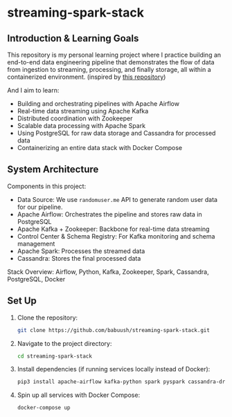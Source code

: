 # streaming-spark-stack

## Introduction & Learning Goals
This repository is my personal learning project where I practice building an end-to-end data engineering pipeline that demonstrates the flow of data from ingestion to streaming, processing, and finally storage, all within a containerized environment. (inspired by [this repository](https://github.com/airscholar/e2e-data-engineering)) 

And I aim to learn:
- Building and orchestrating pipelines with Apache Airflow
- Real-time data streaming using Apache Kafka
- Distributed coordination with Zookeeper
- Scalable data processing with Apache Spark
- Using PostgreSQL for raw data storage and Cassandra for processed data
- Containerizing an entire data stack with Docker Compose

## System Architecture

Components in this project:
- Data Source: We use `randomuser.me` API to generate random user data for our pipeline.
- Apache Airflow: Orchestrates the pipeline and stores raw data in PostgreSQL
- Apache Kafka + Zookeeper: Backbone for real-time data streaming
- Control Center & Schema Registry: For Kafka monitoring and schema management
- Apache Spark: Processes the streamed data
- Cassandra: Stores the final processed data

Stack Overview: Airflow, Python, Kafka, Zookeeper, Spark, Cassandra, PostgreSQL, Docker

## Set Up

1. Clone the repository:
    ```bash
    git clone https://github.com/babuush/streaming-spark-stack.git
    ```

2. Navigate to the project directory:
    ```bash
    cd streaming-spark-stack
    ```

3. Install dependencies (if running services locally instead of Docker):
    ```bash
    pip3 install apache-airflow kafka-python spark pyspark cassandra-driver
    ```

4. Spin up all services with Docker Compose:
    ```bash
    docker-compose up
    ```
